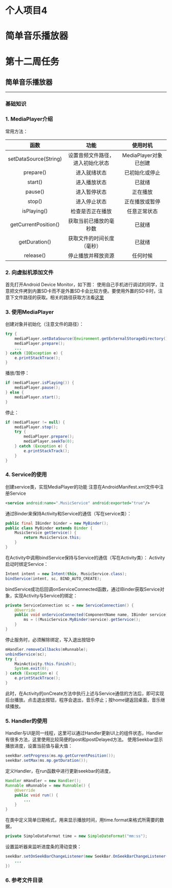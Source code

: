 # 个人项目4
# 简单音乐播放器

# 第十二周任务
## 简单音乐播放器
---
### 基础知识
### 1. MediaPlayer介绍
常用方法：  

| 函数 | 功能 | 使用时机 |
| :------: | :------: | :------: |
| setDataSource(String) | 设置音频文件路径，进入初始化状态 | MediaPlayer对象已创建 |
| prepare() | 进入就绪状态 | 已初始化或停止 |
| start() | 进入播放状态 | 已就绪 |
| pause() | 进入暂停状态 | 正在播放 |
| stop() | 进入停止状态 | 正在播放或暂停 |
| isPlaying() | 检查是否正在播放 | 任意正常状态 |
| getCurrentPosition() | 获取当前已播放的毫秒数 | 已就绪 |
| getDuration() | 获取文件的时间长度（毫秒） | 已就绪 |
| release() | 停止播放并释放资源 | 任何时候 |

### 2. 向虚拟机添加文件
首先打开Android Device Monitor，如下图： 
使用自己手机进行调试的同学，注意把文件拷到内置SD卡而不是外置SD卡会比较方便。要使用外置的SD卡时，注意下文件路径的获取。相关的路径获取方法看[这里](http://blog.sina.com.cn/s/blog_5da93c8f0102vcam.html)

### 3. 使用MediaPlayer
创建对象并初始化（注意文件的路径）：
```java
try {
	mediaPlayer.setDataSource(Environment.getExternalStorageDirectory() + "/data/K.Will-Melt.mp3");
	mediaPlayer.prepare();
	...
} catch (IOException e) {
	e.printStackTrace();
}
```
播放/暂停：
```java
if (mediaPlayer.isPlaying()) {
	mediaPlayer.pause();
} else {
	mediaPlayer.start();
}
```
停止：
```java
if (mediaPlayer != null) {
	mediaPlayer.stop();
	try {
		mediaPlayer.prepare();
		mediaPlayer.seekTo(0);
	} catch (Exception e) {
		e.printStackTrack();
	}
}
```

### 4. Service的使用
创建service类，实现MediaPlayer的功能
注意在AndroidManifest.xml文件中注册Service
```xml
<service android:name=".MusicService" android:exported="true"/>
```
通过Binder来保持Activity和Service的通信（写在service类）：
```java
public final IBinder binder = new MyBinder();
public class MyBinder extends Binder {
	MusicService getService() {
		return MusicService.this;
	}
}
```
在Activity中调用bindService保持与Service的通信（写在Activity类）：
Activity启动时绑定Service：
```java
Intent intent = new Intent(this, MusicService.class);
bindService(intent, sc, BIND_AUTO_CREATE);
```
bindService成功后回调onServiceConnected函数，通过IBinder获取Service对象，实现Activity与Service的绑定：
```java
private ServiceConnection sc = new ServiceConnection() {
	@Override
	public void onServiceConnected(ComponentName name, IBinder service) {
		ms = ((MusicService.MyBinder)service).getService();
	}
}
```
停止服务时，必须解除绑定，写入退出按钮中
```java
mHandler.removeCallbacks(mRunnable);
unbindService(sc);
try {
	MainActivity.this.finish();
	System.exit(0);
} catch (Exception e) {
	e.printStackTrace();
}
```
此时，在Activity的onCreate方法中执行上述与Service通信的方法后，即可实现后台播放。点击退出按钮，程序会退出，音乐停止；按home键返回桌面，音乐继续播放。

### 5. Handler的使用
Handler与UI是同一线程，这里可以通过Handler更新UI上的组件状态，Handler有很多方法，这里使用比较简便的post和postDelayed方法。
使用Seekbar显示播放进度，设置当前值与最大值：
```java
seekBar.setProgress(ms.mp.getCurrentPosition());
seekBar.setMax(ms.mp.getDuration());
```
定义Handler，在run函数中进行更新seekbar的进度，
```java
Handler mHandler = new Handler();
Runnable mRunnable = new Runnable() {
	@Override
	public void run() {
		...
	}
}
```
在类中定义简单日期格式，用来显示播放时间，用time.format来格式所需要的数据，
```java
private SimpleDataFormat time = new SimpleDateFormat("mm:ss");
```
设置监听器来监听进度条的滑动变换：
```java
seekBar.setOnSeekBarChangeListener(new SeekBar.OnSeekBarChangeListener() {
	...
})
```
### 6. 参考文件目录
